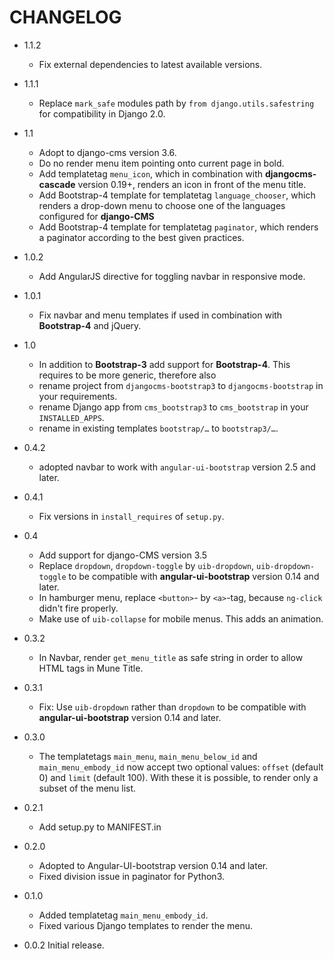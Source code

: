 # CHANGELOG
  
- 1.1.2
  * Fix external dependencies to latest available versions.

- 1.1.1
  * Replace `mark_safe` modules path by `from django.utils.safestring` for compatibility in Django 2.0.
 
- 1.1
  * Adopt to django-cms version 3.6.
  * Do no render menu item pointing onto current page in bold.
  * Add templatetag `menu_icon`, which in combination with **djangocms-cascade** version 0.19+, renders an icon
    in front of the menu title.
  * Add Bootstrap-4 template for templatetag `language_chooser`, which renders a drop-down menu to choose one of
    the languages configured for **django-CMS**
  * Add Bootstrap-4 template for templatetag `paginator`, which renders a paginator according to the best given
    practices.

- 1.0.2
  * Add AngularJS directive for toggling navbar in responsive mode.

- 1.0.1
  * Fix navbar and menu templates if used in combination with **Bootstrap-4** and jQuery.

- 1.0
  * In addition to **Bootstrap-3** add support for **Bootstrap-4**. This requires to be more generic, therefore also
  * rename project from `djangocms-bootstrap3` to `djangocms-bootstrap` in your requirements.
  * rename Django app from `cms_bootstrap3` to `cms_bootstrap` in your `INSTALLED_APPS`.
  * rename in existing templates `bootstrap/…` to `bootstrap3/…`.

- 0.4.2
  * adopted navbar to work with `angular-ui-bootstrap` version 2.5 and later.

- 0.4.1
  * Fix versions in `install_requires` of `setup.py`.

- 0.4
  * Add support for django-CMS version 3.5
  * Replace `dropdown`, `dropdown-toggle` by `uib-dropdown`, `uib-dropdown-toggle` to be compatible
    with **angular-ui-bootstrap** version 0.14 and later.
  * In hamburger menu, replace `<button>`- by `<a>`-tag, because `ng-click` didn't fire properly.
  * Make use of `uib-collapse` for mobile menus. This adds an animation.

- 0.3.2
  * In Navbar, render `get_menu_title` as safe string in order to allow HTML tags in
    Mune Title.

- 0.3.1
  * Fix: Use `uib-dropdown` rather than `dropdown` to be compatible with
    **angular-ui-bootstrap** version 0.14 and later.

- 0.3.0
  * The templatetags `main_menu`, `main_menu_below_id` and `main_menu_embody_id` now accept
    two optional values: `offset` (default 0) and `limit` (default 100). With these it is
    possible, to render only a subset of the menu list.

- 0.2.1
  * Add setup.py to MANIFEST.in
  
- 0.2.0
  * Adopted to Angular-UI-bootstrap version 0.14 and later.
  * Fixed division issue in paginator for Python3.

- 0.1.0
  * Added templatetag `main_menu_embody_id`.
  * Fixed various Django templates to render the menu.

- 0.0.2 Initial release.
